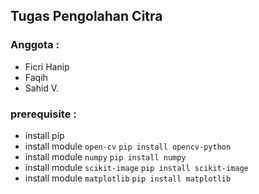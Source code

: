 ## Tugas Pengolahan Citra

### Anggota :

- Ficri Hanip
- Faqih
- Sahid V.

### prerequisite :

- install pip
- install module `open-cv`
  `pip install opencv-python`
- install module `numpy`
  `pip install numpy`
- install module `scikit-image`
  `pip install scikit-image`
- install module `matplotlib`
  `pip install matplotlib`
